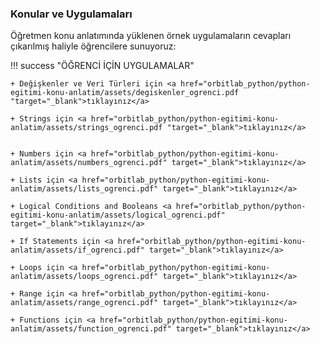 ### Konular ve Uygulamaları 

Öğretmen konu anlatımında yüklenen örnek uygulamaların cevapları çıkarılmış haliyle öğrencilere sunuyoruz:

!!! success "ÖĞRENCİ İÇİN UYGULAMALAR"
    
    + Değişkenler ve Veri Türleri için <a href="orbitlab_python/python-egitimi-konu-anlatim/assets/degiskenler_ogrenci.pdf "target="_blank">tıklayınız</a>
    
    + Strings için <a href="orbitlab_python/python-egitimi-konu-anlatim/assets/strings_ogrenci.pdf "target="_blank">tıklayınız</a>
  

    + Numbers için <a href="orbitlab_python/python-egitimi-konu-anlatim/assets/numbers_ogrenci.pdf" target="_blank">tıklayınız</a>

    + Lists için <a href="orbitlab_python/python-egitimi-konu-anlatim/assets/lists_ogrenci.pdf" target="_blank">tıklayınız</a>

    + Logical Conditions and Booleans <a href="orbitlab_python/python-egitimi-konu-anlatim/assets/logical_ogrenci.pdf" target="_blank">tıklayınız</a> 

    + If Statements için <a href="orbitlab_python/python-egitimi-konu-anlatim/assets/if_ogrenci.pdf" target="_blank">tıklayınız</a>

    + Loops için <a href="orbitlab_python/python-egitimi-konu-anlatim/assets/loops_ogrenci.pdf" target="_blank">tıklayınız</a>

    + Range için <a href="orbitlab_python/python-egitimi-konu-anlatim/assets/range_ogrenci.pdf" target="_blank">tıklayınız</a>

    + Functions için <a href="orbitlab_python/python-egitimi-konu-anlatim/assets/function_ogrenci.pdf" target="_blank">tıklayınız</a>


